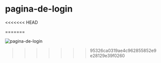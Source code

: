 # pagina-de-login
<<<<<<< HEAD

=======
 
![pagina-de-login](https://user-images.githubusercontent.com/90789503/171971692-13637a69-833a-4bf5-8de0-dcc23eb74c56.png)
>>>>>>> 95326ca0319ae4c962855852e9e28129e39f0260
